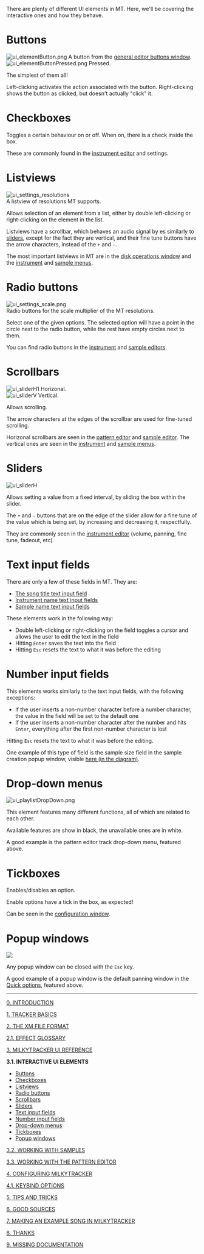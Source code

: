 There are plenty of different UI elements in MT.
Here, we'll be covering the interactive ones and how they behave.

# Buttons

![ui_elementButton.png](../img/ui_elementButton.png)
A button from the [general editor buttons window](#general-editor-buttons-window).<br>
![ui_elementButtonPressed.png](../img/ui_elementButtonPressed.png)
Pressed.

The simplest of them all!

Left-clicking activates the action associated with the button.
Right-clicking shows the button as clicked, but doesn't actually "click" it.

# Checkboxes

Toggles a certain behaviour on or off.
When on, there is a check inside the box.

These are commonly found in the [instrument editor](./ui.md#instrument-editor) and settings.

# Listviews

![ui_settings_resolutions](../img/ui_settings_resolutions.png)<br>
A listview of resolutions MT supports.

Allows selection of an element from a list, either by double left-clicking or right-clicking on the
element in the list.

Listviews have a scrollbar, which behaves an audio signal by es similarly to [sliders](#sliders),
except for the fact they are vertical, and their fine tune buttons have the arrow characters,
instead of the `+` and `-`.

The most important listviews in MT are in the
[disk operations window](./ui.md#disk-operations-window) and the
[instrument](./ui.md#instrument-menu) and [sample menus](./ui.md#sample-menu).

# Radio buttons

![ui_settings_scale.png](../img/ui_settings_scale.png)<br>
Radio buttons for the scale multiplier of the MT resolutions.

Select one of the given options.
The selected option will have a point in the circle next to the radio button, while the rest have
empty circles next to them.

You can find radio buttons in the [instrument](./ui.md#instrument-editor) and
[sample editors](./ui.md#sample-editor).

# Scrollbars

![ui_sliderH1](../img/ui_sliderH1.png) Horizonal.<br>
![ui_sliderV](../img/ui_sliderV.png) Vertical.

Allows scrolling.

The arrow characters at the edges of the scrollbar are used for fine-tuned scrolling.

Horizonal scrollbars are seen in the [pattern editor](./ui.md#pattern-editor) and
[sample editor](./ui.md#sample-editor). The vertical ones are seen in the
[instrument](./ui.md#instrument-menu) and [sample menus](./ui.md#sample-menu).

# Sliders

![ui_sliderH](../img/ui_sliderH.png)

Allows setting a value from a fixed interval, by sliding the box within the slider.

The `+` and `-` buttons that are on the edge of the slider allow for a fine tune of the value which
is being set, by increasing and decreasing it, respectfully.

They are commonly seen in the [instrument editor](./ui.md#instrument-editor) (volume, panning, fine
tune, fadeout, etc).

# Text input fields

There are only a few of these fields in MT.
They are:

- [The song title text input field](./ui.md#song-title-length-and-peak-window--common-mt-options-toggle-window)
- [Instrument name text input fields](./ui.md#instrument-menu)
- [Sample name text input fields](./ui.md#sample-menu)

These elements work in the following way:

- Double left-clicking or right-clicking on the field toggles a cursor and allows the user to edit the text in the field
- Hitting `Enter` saves the text into the field
- Hitting `Esc` resets the text to what it was before the editing

# Number input fields

This elements works similarly to the text input fields, with the following exceptions:

- If the user inserts a non-number character before a number character, the value in the field will be set to the default one
- If the user inserts a non-number character after the number and hits `Enter`, everything after the first non-number character is lost

Hitting `Esc` resets the text to what it was before the editing.

One example of this type of field is the sample size field in the sample creation popup window,
visible [here (in the diagram)](./samples.md#sample-manipulation).

# Drop-down menus

![ui_playlistDropDown.png](../img/ui_playlistDropDown.png)

This element features many different functions, all of which are related to each other.

Available features are show in black, the unavailable ones are in white.

A good example is the pattern editor track drop-down menu, featured above.

# Tickboxes

Enables/disables an option.

Enable options have a tick in the box, as expected!

Can be seen in the [configuration window](./ui.md#configuration-window).

# Popup windows

![](../img/ui_options_pan.png)

Any popup window can be closed with the `Esc` key.

A good example of a popup window is the default panning window in the
[Quick options](./ui.md#quick-options-window), featured above.

---

[0. INTRODUCTION](./intro.md)

[1. TRACKER BASICS](./basics.md)

[2. THE XM FILE FORMAT](./xm.md)

[2.1. EFFECT GLOSSARY](./fx.md)

[3. MILKYTRACKER UI REFERENCE](./ui.md)

**3.1. INTERACTIVE UI ELEMENTS**
- [Buttons](#buttons)
- [Checkboxes](#checkboxes)
- [Listviews](#listviews)
- [Radio buttons](radio-buttons)
- [Scrollbars](#scrollbars)
- [Sliders](#sliders)
- [Text input fields](#text-input-fields)
- [Number input fields](#number-input-fields)
- [Drop-down menus](#drop-down-menus)
- [Tickboxes](#tickboxes)
- [Popup windows](#popup-windows)

[3.2. WORKING WITH SAMPLES](./samples.md)

[3.3. WORKING WITH THE PATTERN EDITOR](./playlist.md)

[4. CONFIGURING MILKYTRACKER](./config.md)

[4.1. KEYBIND OPTIONS](./keybind.md)

[5. TIPS AND TRICKS](./tips.md)

[6. GOOD SOURCES](./sources.md)

[7. MAKING AN EXAMPLE SONG IN MILKYTRACKER](./song.md)

[8. THANKS](./thanks.md)

[9. MISSING DOCUMENTATION](./missing.md)
